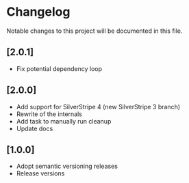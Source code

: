 # Changelog

Notable changes to this project will be documented in this file.

## [2.0.1]
* Fix potential dependency loop

## [2.0.0]
* Add support for SilverStripe 4 (new SilverStripe 3 branch)
* Rewrite of the internals
* Add task to manually run cleanup
* Update docs

## [1.0.0]
* Adopt semantic versioning releases
* Release versions
